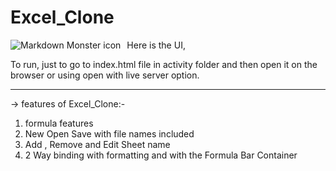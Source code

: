 # Excel_Clone
Here is the UI,
<img src="https://user-images.githubusercontent.com/56203317/141608090-8a233701-a6e5-444d-8a3d-962a4665dcb4.png"
     alt="Markdown Monster icon"
     style="float: left; margin-right: 10px;" />
     
To run, just to go to index.html file in activity folder and then open it on the browser or using open with live server option. 
*********************************************************************************************
-> features of Excel_Clone:-
1) formula features
2) New Open Save with file names included
3) Add , Remove and Edit Sheet name 
4) 2 Way binding with formatting and with the Formula Bar Container
